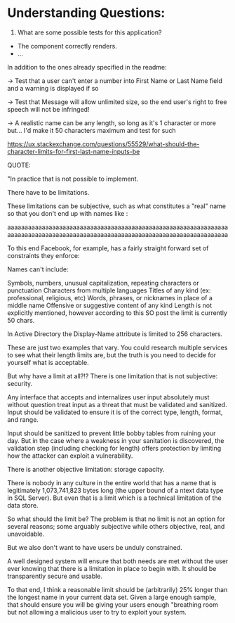 # Understanding Questions:
1. What are some possible tests for this application?
* The component correctly renders.
* ...

In addition to the ones already specified in the readme:

-> Test that a user can't enter a number into First Name or Last Name field and a warning is displayed if so

-> Test that Message will allow unlimited size, so the end user's right to free speech will not be infringed!

-> A realistic name can be any length, so long as it's 1 character or more but... I'd make it 50 characters maximum and test for such

https://ux.stackexchange.com/questions/55529/what-should-the-character-limits-for-first-last-name-inputs-be

QUOTE:

"In practice that is not possible to implement.

There have to be limitations.

These limitations can be subjective, such as what constitutes a "real" name so that you don't end up with names like :

aaaaaaaaaaaaaaaaaaaaaaaaaaaaaaaaaaaaaaaaaaaaaaaaaaaaaaaaaaaaaaaaaaaaaaaaaaaaaaaaaaaaaaaaaaaaaaaaaaaaaaaaaaaaaaaaaaaaaaaaaaaaaaaa

To this end Facebook, for example, has a fairly straight forward set of constraints they enforce:

Names can't include:

Symbols, numbers, unusual capitalization, repeating characters or punctuation
Characters from multiple languages
Titles of any kind (ex: professional, religious, etc)
Words, phrases, or nicknames in place of a middle name
Offensive or suggestive content of any kind
Length is not explicitly mentioned, however according to this SO post the limit is currently 50 chars.

In Active Directory the Display-Name attribute is limited to 256 characters.

These are just two examples that vary. You could research multiple services to see what their length limits are, but the truth is you need to decide for yourself what is acceptable.

But why have a limit at all?!?
There is one limitation that is not subjective: security.

Any interface that accepts and internalizes user input absolutely must without question treat input as a threat that must be validated and sanitized. Input should be validated to ensure it is of the correct type, length, format, and range.

Input should be sanitized to prevent little bobby tables from ruining your day. But in the case where a weakness in your sanitation is discovered, the validation step (including checking for length) offers protection by limiting how the attacker can exploit a vulnerability.

There is another objective limitation: storage capacity.

There is nobody in any culture in the entire world that has a name that is legitimately 1,073,741,823 bytes long (the upper bound of a ntext data type in SQL Server). But even that is a limit which is a technical limitation of the data store.

So what should the limit be?
The problem is that no limit is not an option for several reasons; some arguably subjective while others objective, real, and unavoidable.

But we also don't want to have users be unduly constrained.

A well designed system will ensure that both needs are met without the user ever knowing that there is a limitation in place to begin with. It should be transparently secure and usable.

To that end, I think a reasonable limit should be (arbitrarily) 25% longer than the longest name in your current data set. Given a large enough sample, that should ensure you will be giving your users enough "breathing room but not allowing a malicious user to try to exploit your system.
